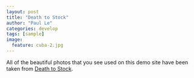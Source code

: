 ```yaml
---
layout: post
title: "Death to Stock"
author: "Paul Le"
categories: develop
tags: [sample]
image:
  feature: cuba-2.jpg
---
```


All of the beautiful photos that you see used on this demo site have been taken from [Death to Stock](http://deathtothestockphoto.com/).
